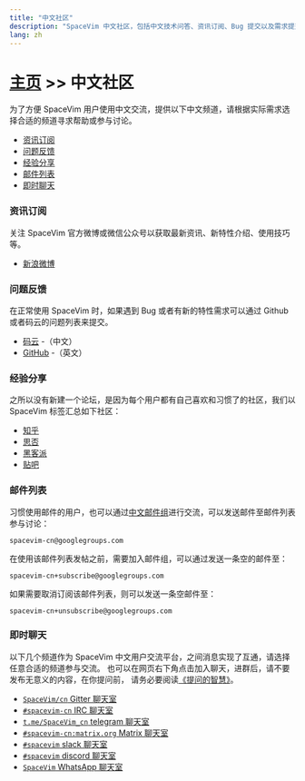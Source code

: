 ```yaml
---
title: "中文社区"
description: "SpaceVim 中文社区，包括中文技术问答、资讯订阅、Bug 提交以及需求提交，让沟通更加便利。"
lang: zh
---
```


# [主页](../) >> 中文社区

为了方便 SpaceVim 用户使用中文交流，提供以下中文频道，请根据实际需求选择合适的频道寻求帮助或参与讨论。

<!-- vim-markdown-toc GFM -->

- [资讯订阅](#资讯订阅)
- [问题反馈](#问题反馈)
- [经验分享](#经验分享)
- [邮件列表](#邮件列表)
- [即时聊天](#即时聊天)

<!-- vim-markdown-toc -->

### 资讯订阅

关注 SpaceVim 官方微博或微信公众号以获取最新资讯、新特性介绍、使用技巧等。

- <i class="fab fa-weibo"></i> [新浪微博](https://weibo.com/SpaceVim)

### 问题反馈

在正常使用 SpaceVim 时，如果遇到 Bug 或者有新的特性需求可以通过 Github 或者码云的问题列表来提交。

- [码云](https://gitee.com/spacevim/SpaceVim/issues) -（中文）
- [GitHub](https://github.com/SpaceVim/SpaceVim) -（英文）

### 经验分享

之所以没有新建一个论坛，是因为每个用户都有自己喜欢和习惯了的社区，我们以 SpaceVim 标签汇总如下社区：

- [知乎](https://www.zhihu.com/topic/20168681/newest)
- [思否](https://segmentfault.com/t/spacevim)
- [黑客派](https://hacpai.com/tag/spacevim)
- [贴吧](https://tieba.baidu.com/spacevim)

### 邮件列表

习惯使用邮件的用户，也可以通过[中文邮件组](https://groups.google.com/forum/#!forum/spacevim-cn)进行交流，可以发送邮件至邮件列表参与讨论：

```
spacevim-cn@googlegroups.com
```

在使用该邮件列表发帖之前，需要加入邮件组，可以通过发送一条空的邮件至：

```
spacevim-cn+subscribe@googlegroups.com
```

如果需要取消订阅该邮件列表，则可以发送一条空邮件至：

```
spacevim-cn+unsubscribe@googlegroups.com
```

### 即时聊天

以下几个频道作为 SpaceVim 中文用户交流平台，之间消息实现了互通，请选择任意合适的频道参与交流。
也可以在网页右下角点击加入聊天，进群后，请不要发布无意义的内容，在你提问前，
请务必要阅读[《提问的智慧》](https://github.com/ryanhanwu/How-To-Ask-Questions-The-Smart-Way/blob/main/README-zh_CN.md)。

- <i class="fab fa-gitter"></i> [`SpaceVim/cn` Gitter 聊天室](https://gitter.im/SpaceVim/cn)
- <i class="fas fa-comments"></i> [`#spacevim-cn` IRC 聊天室](https://web.libera.chat/#spacevim-cn)
- <i class="fab fa-telegram-plane"></i> [`t.me/SpaceVim_cn` telegram 聊天室](https://t.me/SpaceVim_cn)
- <i class="fab fa-rocketchat"></i> [`#spacevim-cn:matrix.org` Matrix 聊天室](https://app.element.io/#/room/#spacevim-cn:matrix.org)
- <i class="fab fa-slack-hash"></i> [`#spacevim` slack 聊天室](https://spacevim.slack.com/messages/C88CTJ62J)
- <i class="fab fa-discord"></i> [`#spacevim` discord 聊天室](https://discord.gg/g3MGdNB)
- <i class="fab fa-whatsapp"></i> [`SpaceVim` WhatsApp 聊天室](https://chat.whatsapp.com/GQ40y0oiPhDHA9tMvDZteo)
